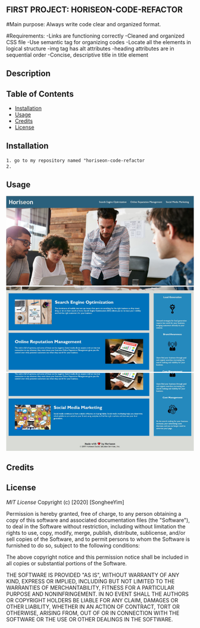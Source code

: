 ## FIRST PROJECT: HORISEON-CODE-REFACTOR 

#Main purpose: 
    Always write code clear and organized format.

#Requirements:
    -Links are functioning correctly
    -Cleaned and organized CSS file
    -Use semantic tag for organizing codes 
    -Locate all the elements in logical structure
    -img tag has alt attributes
    -heading attributes are in sequential order
    -Concise, descriptive title in title element

## Description

## Table of Contents
* [Installation](#installation)
* [Usage](#usage)
* [Credits](#credits)
* [License](#license)



## Installation
    1. go to my repository named "horiseon-code-refactor
    2. 


## Usage
![GitHub Logo](./assets/images/Screenshot1.JPG)
![GitHub Logo](./assets/images/Screenshot2.JPG)
![GitHub Logo](./assets/images/Screenshot3.JPG)

## Credits 
    


## License
*MIT License*
Copyright (c) [2020] [SongheeYim]

Permission is hereby granted, free of charge, to any person obtaining a copy
of this software and associated documentation files (the "Software"), to deal
in the Software without restriction, including without limitation the rights
to use, copy, modify, merge, publish, distribute, sublicense, and/or sell
copies of the Software, and to permit persons to whom the Software is
furnished to do so, subject to the following conditions:

The above copyright notice and this permission notice shall be included in all
copies or substantial portions of the Software.

THE SOFTWARE IS PROVIDED "AS IS", WITHOUT WARRANTY OF ANY KIND, EXPRESS OR
IMPLIED, INCLUDING BUT NOT LIMITED TO THE WARRANTIES OF MERCHANTABILITY,
FITNESS FOR A PARTICULAR PURPOSE AND NONINFRINGEMENT. IN NO EVENT SHALL THE
AUTHORS OR COPYRIGHT HOLDERS BE LIABLE FOR ANY CLAIM, DAMAGES OR OTHER
LIABILITY, WHETHER IN AN ACTION OF CONTRACT, TORT OR OTHERWISE, ARISING FROM,
OUT OF OR IN CONNECTION WITH THE SOFTWARE OR THE USE OR OTHER DEALINGS IN THE
SOFTWARE.




    